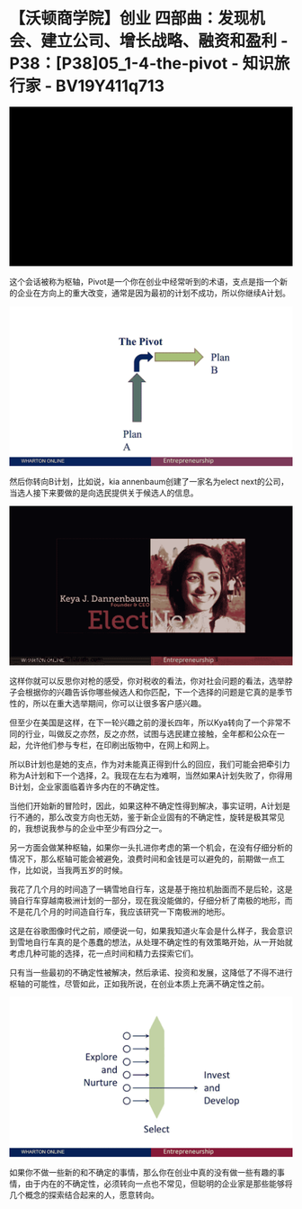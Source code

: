 # 【沃顿商学院】创业 四部曲：发现机会、建立公司、增长战略、融资和盈利 - P38：[P38]05_1-4-the-pivot - 知识旅行家 - BV19Y411q713

![](img/1afdfd5bd90aff0cbdb48e22150af14d_0.png)

这个会话被称为枢轴，Pivot是一个你在创业中经常听到的术语，支点是指一个新的企业在方向上的重大改变，通常是因为最初的计划不成功，所以你继续A计划。

![](img/1afdfd5bd90aff0cbdb48e22150af14d_2.png)

然后你转向B计划，比如说，kia annenbaum创建了一家名为elect next的公司，当选人接下来要做的是向选民提供关于候选人的信息。

![](img/1afdfd5bd90aff0cbdb48e22150af14d_4.png)

这样你就可以反思你对枪的感受，你对税收的看法，你对社会问题的看法，选举脖子会根据你的兴趣告诉你哪些候选人和你匹配，下一个选择的问题是它真的是季节性的，所以在重大选举期间，你可以让很多客户感兴趣。

但至少在美国是这样，在下一轮兴趣之前的漫长四年，所以Kya转向了一个非常不同的行业，叫做反之亦然，反之亦然，试图与选民建立接触，全年都和公众在一起，允许他们参与专栏，在印刷出版物中，在网上和网上。

所以B计划也是她的支点，作为对未能真正得到什么的回应，我们可能会把牵引力称为A计划和下一个选择，2。我现在左右为难啊，当然如果A计划失败了，你得用B计划，企业家面临着许多内在的不确定性。

当他们开始新的冒险时，因此，如果这种不确定性得到解决，事实证明，A计划是行不通的，那么改变方向也无妨，鉴于新企业固有的不确定性，旋转是极其常见的，我想说我参与的企业中至少有四分之一。

另一方面会做某种枢轴，如果你一头扎进你考虑的第一个机会，在没有仔细分析的情况下，那么枢轴可能会被避免，浪费时间和金钱是可以避免的，前期做一点工作，比如说，当我两五岁的时候。

我花了几个月的时间造了一辆雪地自行车，这是基于拖拉机胎面而不是后轮，这是骑自行车穿越南极洲计划的一部分，现在我没能做的，仔细分析了南极的地形，而不是花几个月的时间造自行车，我应该研究一下南极洲的地形。

这是在谷歌图像时代之前，顺便说一句，如果我知道火车会是什么样子，我会意识到雪地自行车真的是个愚蠢的想法，从处理不确定性的有效策略开始，从一开始就考虑几种可能的选择，花一点时间和精力去探索它们。

只有当一些最初的不确定性被解决，然后承诺、投资和发展，这降低了不得不进行枢轴的可能性，尽管如此，正如我所说，在创业本质上充满不确定性之前。

![](img/1afdfd5bd90aff0cbdb48e22150af14d_6.png)

如果你不做一些新的和不确定的事情，那么你在创业中真的没有做一些有趣的事情，由于内在的不确定性，必须转向一点也不常见，但聪明的企业家是那些能够将几个概念的探索结合起来的人，愿意转向。
